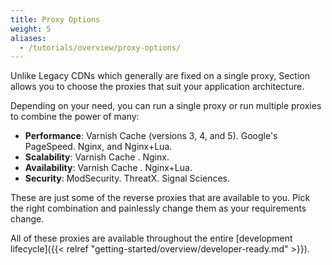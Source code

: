 ```yaml
---
title: Proxy Options
weight: 5
aliases:
  - /tutorials/overview/proxy-options/
---
```


Unlike Legacy CDNs which generally are fixed on a single proxy, Section allows you to choose the proxies that suit your application architecture.

Depending on your need, you can run a single proxy or run multiple proxies to combine the power of many:

* **Performance**: Varnish Cache  (versions 3, 4, and 5). Google's PageSpeed. Nginx, and Nginx+Lua.
* **Scalability**: Varnish Cache . Nginx.
* **Availability**: Varnish Cache . Nginx+Lua.
* **Security**: ModSecurity. ThreatX. Signal Sciences.

These are just some of the reverse proxies that are available to you. Pick the right combination and painlessly change them as your requirements change.

All of these proxies are available throughout the entire [development lifecycle]({{< relref "getting-started/overview/developer-ready.md" >}}).